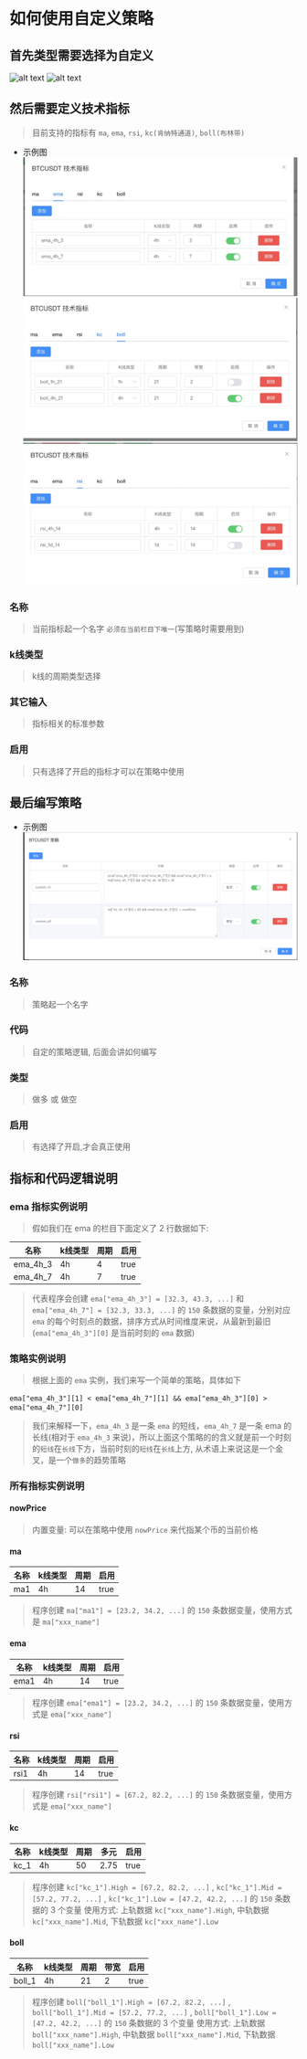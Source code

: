 # 如何使用自定义策略

## 首先类型需要选择为自定义

![alt text](./img/zh/custom_type1.jpg)
![alt text](./img/zh/custom_type2.jpg)

## 然后需要定义技术指标
> 目前支持的指标有 `ma`, `ema`, `rsi`, `kc(肯纳特通道)`, `boll(布林带)`

- 示例图
![img1](./img/zh/te_001.jpg)
![img2](./img/zh/te_002.jpg)
![img3](./img/zh/te_003.jpg)

### 名称
> 当前指标起一个名字 `必须在当前栏目下唯一`(写策略时需要用到)

### k线类型
> k线的周期类型选择

### 其它输入
> 指标相关的标准参数

### 启用
> 只有选择了开启的指标才可以在策略中使用

## 最后编写策略

- 示例图
![alt text](./img/zh/strategy_001.png)

### 名称
> 策略起一个名字

### 代码
> 自定的策略逻辑, 后面会讲如何编写

### 类型
> 做多 或 做空

### 启用
> 有选择了开启,才会真正使用

## 指标和代码逻辑说明

### ema 指标实例说明
> 假如我们在 ema 的栏目下面定义了 2 行数据如下:


| 名称  |  k线类型 | 周期  | 启用  |
| ------------ | ------------ | ------------ | ------------ |
| ema_4h_3  | 4h  | 4  | true |
| ema_4h_7  | 4h  | 7  | true |

>代表程序会创建 `ema["ema_4h_3"] = [32.3, 43.3, ...]` 和 `ema["ema_4h_7"] = [32.3, 33.3, ...]` 的 `150` 条数据的变量，分别对应 `ema` 的每个时刻点的数据，排序方式从时间维度来说，从最新到最旧(`ema["ema_4h_3"][0]` 是当前时刻的 `ema` 数据)

### 策略实例说明
> 根据上面的 `ema` 实例，我们来写一个简单的策略，具体如下

```
ema["ema_4h_3"][1] < ema["ema_4h_7"][1] && ema["ema_4h_3"][0] > ema["ema_4h_7"][0]
```

> 我们来解释一下，`ema_4h_3` 是一条 `ema` 的短线，`ema_4h_7` 是一条 ema 的长线(相对于 `ema_4h_3` 来说)，所以上面这个策略的的含义就是前一个时刻的`短线`在`长线`下方，当前时刻的`短线`在`长线`上方, 从术语上来说这是一个金叉，是一个`做多`的趋势策略

### 所有指标实例说明

#### nowPrice
> 内置变量: 可以在策略中使用 `nowPrice` 来代指某个币的当前价格

#### ma

| 名称  |  k线类型 | 周期  | 启用  |
| ------------ | ------------ | ------------ | ------------ |
| ma1  | 4h  | 14  | true |

> 程序创建 `ma["ma1"] = [23.2, 34.2, ...]` 的 `150` 条数据变量，使用方式是 `ma["xxx_name"]`

#### ema

| 名称  |  k线类型 | 周期  | 启用  |
| ------------ | ------------ | ------------ | ------------ |
| ema1  | 4h  | 14  | true |

> 程序创建 `ema["ema1"] = [23.2, 34.2, ...]` 的 `150` 条数据变量，使用方式是 `ema["xxx_name"]`

#### rsi

| 名称  |  k线类型 | 周期  | 启用  |
| ------------ | ------------ | ------------ | ------------ |
| rsi1  | 4h  | 14  | true |

> 程序创建 `rsi["rsi1"] = [67.2, 82.2, ...]` 的 `150` 条数据变量，使用方式是 `ema["xxx_name"]`

#### kc

| 名称  |  k线类型 | 周期  | 多元  | 启用 |
| ------------ | ------------ | ------------ | ------------ | ------------ |
| kc_1  | 4h  | 50  | 2.75 | true |


> 程序创建 `kc["kc_1"].High = [67.2, 82.2, ...]` , `kc["kc_1"].Mid = [57.2, 77.2, ...]` , `kc["kc_1"].Low = [47.2, 42.2, ...]` 的 `150` 条数据的 3 个变量
> 使用方式: 上轨数据 `kc["xxx_name"].High`,  中轨数据 `kc["xxx_name"].Mid`, 下轨数据 `kc["xxx_name"].Low`

#### boll

| 名称  |  k线类型 | 周期  | 带宽  | 启用 |
| ------------ | ------------ | ------------ | ------------ | ------------ |
| boll_1  | 4h  | 21  | 2 | true |


> 程序创建 `boll["boll_1"].High = [67.2, 82.2, ...]` , `boll["boll_1"].Mid = [57.2, 77.2, ...]` , `boll["boll_1"].Low = [47.2, 42.2, ...]` 的 `150` 条数据的 3 个变量
> 使用方式: 上轨数据 `boll["xxx_name"].High`,  中轨数据 `boll["xxx_name"].Mid`, 下轨数据 `boll["xxx_name"].Low`